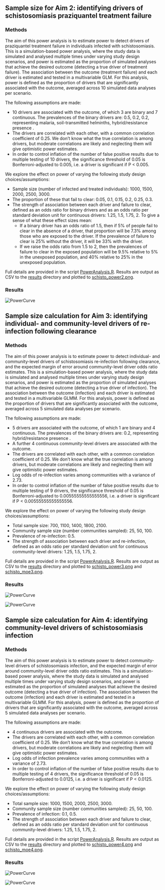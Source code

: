 ## Sample size for Aim 2: identifying drivers of schistosomiasis praziquantel treatment failure

 ### Methods

 The aim of this power analysis is to estimate power to detect drivers of praziquantel treatment failure in individuals infected with schistosomiasis. This is a simulation-based power analysis, where the study data is simulated and analysed multiple times under varying study design scenarios, and power is estimated as the proportion of simulated analyses that achieve the desired outcome (detecting a true driver of treatment failure). The association between the outcome (treatment failure) and each driver is estimated and tested in a multivariable GLM. For this analysis, power is defined as the proportion of drivers that are significantly associated with the outcome, averaged across 10 simulated data analyses per scenario.

 The following assumptions are made:
- 10 drivers are associated with the outcome, of which 3 are binary and 7 continuous. The prevalences of the binary drivers are: 0.5, 0.2, 0.2, representing  malaria, soil-transmitted helminths, hybrid/resistance presence .
 - The drivers are correlated with each other, with a common correlation coefficient of 0.25. We don’t know what the true correlation is among drivers, but moderate correlations are likely and neglecting them will give optimistic power estimates.
 - In order to control inflation of the number of false positive results due to multiple testing of 10 drivers, the significance threshold of 0.05 is Bonferroni-adjusted to 0.005, i.e. a driver is significant if P < 0.005.

 We explore the effect on power of varying the following study design choices/assumptions:
 - Sample size (number of infected and treated individuals): 1000, 1500, 2000, 2500, 3000.
 - The proportion of these that fail to clear: 0.05, 0.1, 0.15, 0.2, 0.25, 0.3.
 - The strength of association between each driver and failure to clear, defined as an odds ratio for binary drivers and as an odds ratio per standard deviation unit for continuous drivers: 1.25, 1.5, 1.75, 2. To give a sense of what these effect sizes mean:
   - If a binary driver has an odds ratio of 1.5, then if 5% of people fail to clear in the absence of a driver, that proportion will be 7.3% among those who are exposed to the driver. If the prevalence of failure to clear is 25% without the driver, it will be 33% with the driver.
   - If we raise the odds ratio from 1.5 to 2, then the prevalences of failure to clear in the exposed population will be 9.5% relative to 5% in the unexposed population, and 40% relative to 25% in the unexposed population.

 Full details are provided in the script [PowerAnalysis.R](https://github.com/pcdjohnson/SchistoDrivers/blob/main/PowerAnalysis.R). Results are output as CSV to the [results](https://github.com/pcdjohnson/SchistoDrivers/tree/main/results) directory and plotted to [schisto_power2.png](https://github.com/pcdjohnson/SchistoDrivers/blob/main/schisto_power2.png).

 ### Results
 ![PowerCurve](schisto_power2.png) 


## Sample size calculation for Aim 3: identifying individual- and community-level drivers of re-infection following clearance

 ### Methods

 The aim of this power analysis is to estimate power to detect individual- and community-level drivers of schistosomiasis re-infection following clearance, and the expected margin of error around community-level driver odds ratio estimates. This is a simulation-based power analysis, where the study data is simulated and analysed multiple times under varying study design scenarios, and power is estimated as the proportion of simulated analyses that achieve the desired outcome (detecting a true driver of infection). The association between the outcome (infection) and each driver is estimated and tested in a multivariable GLMM. For this analysis, power is defined as the proportion of drivers that are significantly associated with the outcome, averaged across 5 simulated data analyses per scenario.

 The following assumptions are made:
- 5 drivers are associated with the outcome, of which 1 are binary and 4 continuous. The prevalences of the binary drivers are: 0.2, representing  hybrid/resistance presence .
 - A further 4 continuous community-level drivers are associated with the outcome.
 - The drivers are correlated with each other, with a common correlation coefficient of 0.25. We don’t know what the true correlation is among drivers, but moderate correlations are likely and neglecting them will give optimistic power estimates.
 - Log odds of re-infection varies among communities with a variance of 2.73.
 - In order to control inflation of the number of false positive results due to multiple testing of 9 drivers, the significance threshold of 0.05 is Bonferroni-adjusted to 0.00555555555555556, i.e. a driver is significant if P < 0.00555555555555556.

 We explore the effect on power of varying the following study design choices/assumptions:
 - Total sample size: 700, 1100, 1400, 1800, 2100.
 - Community sample size (number communities sampled): 25, 50, 100.
 - Prevalence of re-infection: 0.5.
 - The strength of association between each driver and re-infection, defined as an odds ratio per standard deviation unit for continuous community-level drivers: 1.25, 1.5, 1.75, 2.

 Full details are provided in the script [PowerAnalysis.R](https://github.com/pcdjohnson/SchistoDrivers/blob/main/PowerAnalysis.R). Results are output as CSV to the [results](https://github.com/pcdjohnson/SchistoDrivers/tree/main/results) directory and plotted to [schisto_power3.png](https://github.com/pcdjohnson/SchistoDrivers/blob/main/schisto_power3.png) and [schisto_moe3.png](https://github.com/pcdjohnson/SchistoDrivers/blob/main/schisto_moe3.png).

 ### Results
 ![PowerCurve](schisto_power3.png) 


 ![PowerCurve](schisto_moe3.png) 


## Sample size calculation for Aim 4: identifying community-level drivers of schistosomiasis infection

 ### Methods

 The aim of this power analysis is to estimate power to detect community-level drivers of schistosomiasis infection, and the expected margin of error around community-level driver odds ratio estimates. This is a simulation-based power analysis, where the study data is simulated and analysed multiple times under varying study design scenarios, and power is estimated as the proportion of simulated analyses that achieve the desired outcome (detecting a true driver of infection). The association between the outcome (infection) and each driver is estimated and tested in a multivariable GLMM. For this analysis, power is defined as the proportion of drivers that are significantly associated with the outcome, averaged across 5 simulated data analyses per scenario.

 The following assumptions are made:
- 4 continuous drivers are associated with the outcome.
 - The drivers are correlated with each other, with a common correlation coefficient of 0.25. We don’t know what the true correlation is among drivers, but moderate correlations are likely and neglecting them will give optimistic power estimates.
 - Log odds of infection prevalence varies among communities with a variance of 2.73.
 - In order to control inflation of the number of false positive results due to multiple testing of 4 drivers, the significance threshold of 0.05 is Bonferroni-adjusted to 0.0125, i.e. a driver is significant if P < 0.0125.

 We explore the effect on power of varying the following study design choices/assumptions:
 - Total sample size: 1000, 1500, 2000, 2500, 3000.
 - Community sample size (number communities sampled): 25, 50, 100.
 - Prevalence of infection: 0.1, 0.5.
 - The strength of association between each driver and failure to clear, defined as an odds ratio per standard deviation unit for continuous community-level drivers: 1.25, 1.5, 1.75, 2.

 Full details are provided in the script [PowerAnalysis.R](https://github.com/pcdjohnson/SchistoDrivers/blob/main/PowerAnalysis.R). Results are output as CSV to the [results](https://github.com/pcdjohnson/SchistoDrivers/tree/main/results) directory and plotted to [schisto_power4.png](https://github.com/pcdjohnson/SchistoDrivers/blob/main/schisto_power4.png) and [schisto_moe4.png](https://github.com/pcdjohnson/SchistoDrivers/blob/main/schisto_moe4.png).

 ### Results
 ![PowerCurve](schisto_power4.png) 


 ![PowerCurve](schisto_moe4.png) 


